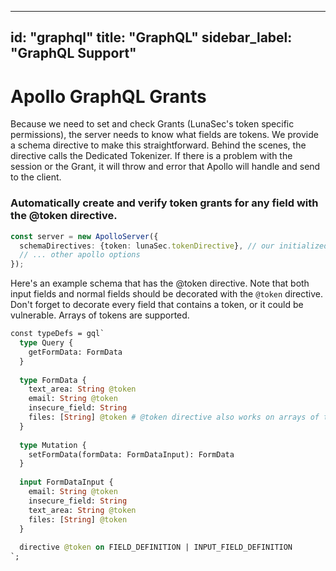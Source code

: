 <!--
  ~ Copyright by LunaSec (owned by Refinery Labs, Inc)
  ~
  ~ Licensed under the Creative Commons Attribution-ShareAlike 4.0 International
  ~ (the "License"); you may not use this file except in compliance with the
  ~ License. You may obtain a copy of the License at
  ~
  ~ https://creativecommons.org/licenses/by-sa/4.0/legalcode
  ~
  ~ See the License for the specific language governing permissions and
  ~ limitations under the License.
  ~
-->
---
id: "graphql"
title: "GraphQL"
sidebar_label: "GraphQL Support"
---

# Apollo GraphQL Grants

Because we need to set and check Grants (LunaSec's token specific permissions), the server needs to know what fields are tokens.
We provide a schema directive to make this straightforward.  Behind the scenes, the directive calls the Dedicated Tokenizer.
If there is a problem with the session or the Grant, it will throw and error that Apollo will handle and send to the client.

### Automatically create and verify token grants for any field with the @token directive.

```typescript
const server = new ApolloServer({
  schemaDirectives: {token: lunaSec.tokenDirective}, // our initialized instance of the @lunasec/node-sdk
  // ... other apollo options
});
```
Here's an example schema that has the @token directive. Note that both input fields and normal fields should be decorated with the `@token` directive.  Don't forget to decorate every
field that contains a token, or it could be vulnerable.  Arrays of tokens are supported.
```graphql
const typeDefs = gql`
  type Query {
    getFormData: FormData
  }
    
  type FormData {
    text_area: String @token
    email: String @token
    insecure_field: String
    files: [String] @token # @token directive also works on arrays of tokens
  }
    
  type Mutation {
    setFormData(formData: FormDataInput): FormData
  }
    
  input FormDataInput {
    email: String @token
    insecure_field: String
    text_area: String @token
    files: [String] @token
  }
    
  directive @token on FIELD_DEFINITION | INPUT_FIELD_DEFINITION
`;
```

